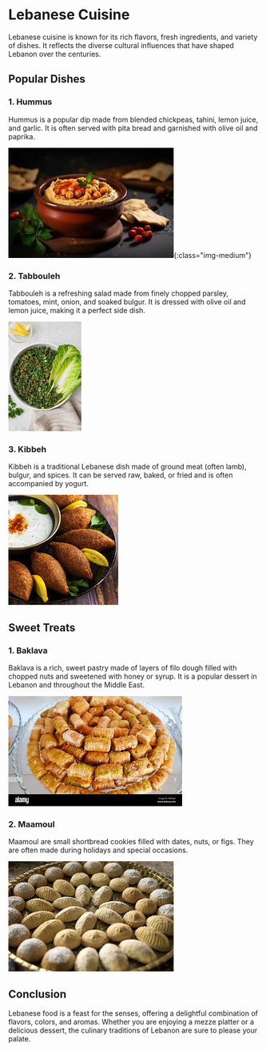 <head>
    <link rel="stylesheet" href="style.css">
</head>

# Lebanese Cuisine

Lebanese cuisine is known for its rich flavors, fresh ingredients, and variety of dishes. It reflects the diverse cultural influences that have shaped Lebanon over the centuries.

## Popular Dishes

### 1. Hummus

Hummus is a popular dip made from blended chickpeas, tahini, lemon juice, and garlic. It is often served with pita bread and garnished with olive oil and paprika.

![Alt text](https://github.com/Mary-create24/escapade-libanaise/raw/main/images/hummus.jpg){:class="img-medium"}

### 2. Tabbouleh

Tabbouleh is a refreshing salad made from finely chopped parsley, tomatoes, mint, onion, and soaked bulgur. It is dressed with olive oil and lemon juice, making it a perfect side dish.

![Tabbouleh](https://github.com/Mary-create24/escapade-libanaise/raw/main/images/tabouleh.jpg)

### 3. Kibbeh

Kibbeh is a traditional Lebanese dish made of ground meat (often lamb), bulgur, and spices. It can be served raw, baked, or fried and is often accompanied by yogurt.

![Kibbeh](https://github.com/Mary-create24/escapade-libanaise/raw/main/images/kibbeh.jpg)

## Sweet Treats

### 1. Baklava

Baklava is a rich, sweet pastry made of layers of filo dough filled with chopped nuts and sweetened with honey or syrup. It is a popular dessert in Lebanon and throughout the Middle East.

![Baklava](https://github.com/Mary-create24/escapade-libanaise/raw/main/images/baklawa.jpg)

### 2. Maamoul

Maamoul are small shortbread cookies filled with dates, nuts, or figs. They are often made during holidays and special occasions.

![Maamoul](https://github.com/Mary-create24/escapade-libanaise/raw/main/images/maamoul.jpg)

## Conclusion

Lebanese food is a feast for the senses, offering a delightful combination of flavors, colors, and aromas. Whether you are enjoying a mezze platter or a delicious dessert, the culinary traditions of Lebanon are sure to please your palate.


